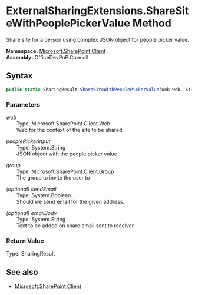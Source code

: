 # ExternalSharingExtensions.ShareSiteWithPeoplePickerValue Method  
Share site for a person using complex JSON object for people picker value.  

**Namespace:** [Microsoft.SharePoint.Client](Microsoft.SharePoint.Client.md)  
**Assembly:** OfficeDevPnP.Core.dll  
## Syntax
```C#
public static SharingResult ShareSiteWithPeoplePickerValue(Web web, String peoplePickerInput, Group group, Boolean sendEmail, String emailBody)
```
### Parameters
*web*  
&emsp;&emsp;Type: Microsoft.SharePoint.Client.Web  
&emsp;&emsp;Web for the context of the site to be shared.  

*peoplePickerInput*  
&emsp;&emsp;Type: System.String  
&emsp;&emsp;JSON object with the people picker value  

*group*  
&emsp;&emsp;Type: Microsoft.SharePoint.Client.Group  
&emsp;&emsp;The group to invite the user to  

*(optional) sendEmail*  
&emsp;&emsp;Type: System.Boolean  
&emsp;&emsp;Should we send email for the given address.  

*(optional) emailBody*  
&emsp;&emsp;Type: System.String  
&emsp;&emsp;Text to be added on share email sent to receiver.  

### Return Value
Type: SharingResult  


## See also
- [Microsoft.SharePoint.Client](Microsoft.SharePoint.Client.md)
